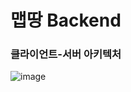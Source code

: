 # 맵땅 Backend

### 클라이언트-서버 아키텍처

![image](https://github.com/user-attachments/assets/25515ba0-251a-4465-b4b6-925a3a99ca14)

